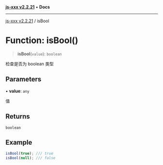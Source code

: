 [**js-xxx v2.2.21**](../README.md) • **Docs**

***

[js-xxx v2.2.21](../README.md) / isBool

# Function: isBool()

> **isBool**(`value`): `boolean`

检查是否为 boolean 类型

## Parameters

• **value**: `any`

值

## Returns

`boolean`

## Example

```ts
isBool(true); /// true
isBool(null); /// false
```
